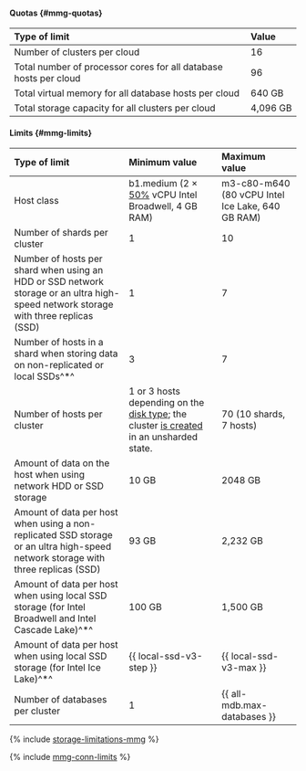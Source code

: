 #### Quotas {#mmg-quotas}

| Type of limit                                                                | Value |
|:-------------------------------------------------------------------------------|:---------|
| Number of clusters per cloud                                            | 16       |
| Total number of processor cores for all database hosts per cloud | 96       |
| Total virtual memory for all database hosts per cloud   | 640 GB   |
| Total storage capacity for all clusters per cloud                     | 4,096 GB  |

#### Limits {#mmg-limits}

| Type of limit                                                                                                  | Minimum value                                                                             | Maximum value                            |
|:-----------------------------------------------------------------------------------------------------------------|:-------------------------------------------------------------------------------------------------|:-------------------------------------------------|
| Host class                                                                                                      | b1.medium (2 × [50%](../../compute/concepts/performance-levels.md) vCPU Intel Broadwell, 4 GB RAM) | m3-c80-m640 (80 vCPU Intel Ice Lake, 640 GB RAM) |
| Number of shards per cluster                                                                                     | 1                                                                                          | 10                                               |
| Number of hosts per shard when using an HDD or SSD network storage or an ultra high-speed network storage with three replicas (SSD) | 1                                                                                          | 7                                                |
| Number of hosts in a shard when storing data on non-replicated or local SSDs^*^  | 3                                                                                          | 7                                                |
| Number of hosts per cluster                                                                               | 1 or 3 hosts depending on the [disk type](../../managed-mongodb/concepts/storage.md#storage-type-selection); the cluster [is created](../../managed-mongodb/operations/cluster-create.md) in an unsharded state. | 70 (10 shards, 7 hosts)                        |
| Amount of data on the host when using network HDD or SSD storage                | 10 GB                                                                                      | 2048 GB                                        |
| Amount of data per host when using a non-replicated SSD storage or an ultra high-speed network storage with three replicas (SSD) | 93 GB                                                                                      | 2,232 GB                                        |
| Amount of data per host when using local SSD storage (for Intel Broadwell and Intel Cascade Lake)^*^                            | 100 GB                                                                                     | 1,500 GB                                        |
| Amount of data per host when using local SSD storage (for Intel Ice Lake)^*^ | {{ local-ssd-v3-step }}                                                                                     | {{ local-ssd-v3-max }}                                        |
| Number of databases per cluster                                                                           | 1                                                                                          | {{ all-mdb.max-databases }}                                           |

{% include [storage-limitations-mmg](./mmg/storage-limitations-note.md) %}

{% include [mmg-conn-limits](./mmg/conn-limits.md) %}

